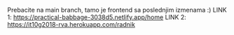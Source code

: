 Prebacite na main branch, tamo je frontend sa poslednjim izmenama :)
LINK 1: https://practical-babbage-3038d5.netlify.app/home
LINK 2: https://it10g2018-rva.herokuapp.com/radnik
